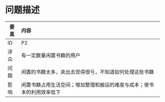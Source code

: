 #    问题描述




| 要素 | 内容 |
| --- | :--- |
| ID | P2 |
| 涉众 | 有一定数量闲置书籍的用户 |
| 问题 | 闲置的书籍太多，卖出去觉得很亏，不知道如何处理这些书籍 |
| 影响 | 闲置书籍占用生活空间；增加整理和搬运的难度与成本；使书本的利用效率低下 |

